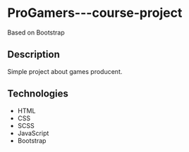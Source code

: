 # ProGamers---course-project
Based on Bootstrap

## Description
Simple project about games producent.

## Technologies
- HTML
- CSS
- SCSS
- JavaScript 
- Bootstrap

